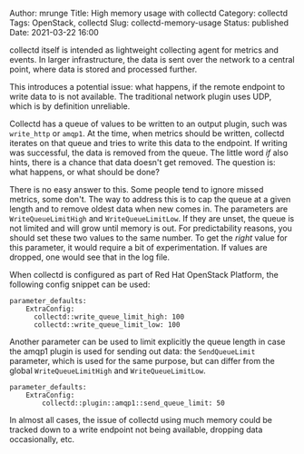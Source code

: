 Author: mrunge
Title: High memory usage with collectd
Category: collectd
Tags: OpenStack, collectd
Slug: collectd-memory-usage
Status: published
Date: 2021-03-22 16:00

collectd itself is intended as lightweight collecting agent for metrics
and events. In larger infrastructure, the data is sent over the network
to a central point, where data is stored and processed further.

This introduces a potential issue: what happens, if the remote endpoint
to write data to is not available. The traditional network plugin uses
UDP, which is by definition unreliable.

Collectd has a queue of values to be written to an output plugin, such
was `write_http` or `amqp1`. At the time, when metrics should be
written, collectd iterates on that queue and tries to write this data
to the endpoint. If writing was successful, the data is removed from
the queue. The little word *if* also hints, there is a chance that data
doesn't get removed. The question is: what happens, or what should be
done?

There is no easy answer to this. Some people tend to ignore missed
metrics, some don't. The way to address this is to cap the queue at a
given length and to remove oldest data when new comes in. The parameters
are `WriteQueueLimitHigh` and `WriteQueueLimitLow`. If they are unset,
the queue is not limited and will grow until memory is out. For
predictability reasons, you should set these two values to the same
number. To get the *right* value for this parameter, it would require a
bit of experimentation. If values are dropped, one would see that in
the log file.

When collectd is configured as part of Red Hat OpenStack Platform, the
following config snippet can be used:

```
parameter_defaults:
    ExtraConfig:
      collectd::write_queue_limit_high: 100
      collectd::write_queue_limit_low: 100
```

Another parameter can be used to limit explicitly the queue length in
case the amqp1 plugin is used for sending out data: the `SendQueueLimit`
parameter, which is used for the same purpose, but can differ from the
global `WriteQueueLimitHigh` and `WriteQueueLimitLow`.

```
parameter_defaults:
    ExtraConfig:
        collectd::plugin::amqp1::send_queue_limit: 50
```

In almost all cases, the issue of collectd using much memory could be
tracked down to a write endpoint not being available, dropping data
occasionally, etc.
